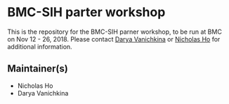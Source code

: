 # BMC-SIH parter workshop

This is the repository for the BMC-SIH parner workshop, to be run at BMC on Nov 12 - 26, 2018. Please contact [Darya Vanichkina](mailto:darya.vanichkina@sydney.edu.au) or [Nicholas Ho](mailto:nicholas.ho@sydney.edu.au) for additional information.

## Maintainer(s)

* Nicholas Ho
* Darya Vanichkina
